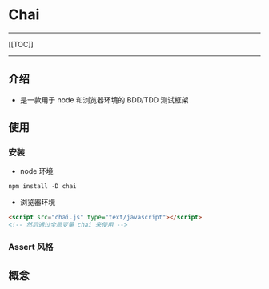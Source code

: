# Chai

------

[[TOC]]

------

## 介绍

- 是一款用于 node 和浏览器环境的 BDD/TDD 测试框架

## 使用

### 安装

- node 环境

```shell
npm install -D chai
```

- 浏览器环境

```html
<script src="chai.js" type="text/javascript"></script>
<!-- 然后通过全局变量 chai 来使用 -->
```

### Assert 风格

### 

## 概念

